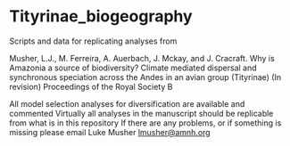 # Tityrinae_biogeography

Scripts and data for replicating analyses from

Musher, L.J., M. Ferreira, A. Auerbach, J. Mckay, and J. Cracraft. Why is Amazonia a source of biodiversity? Climate mediated dispersal and synchronous speciation across the Andes in an avian group (Tityrinae) (In revision) Proceedings of the Royal Society B

All model selection analyses for diversification are available and commented
Virtually all analyses in the manuscript should be replicable from what is in this repository
If there are any problems, or if something is missing please email Luke Musher lmusher@amnh.org

